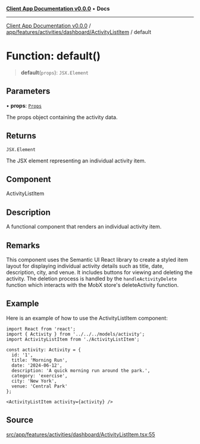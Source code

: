 [**Client App Documentation v0.0.0**](../../../../../../README.md) • **Docs**

***

[Client App Documentation v0.0.0](../../../../../../README.md) / [app/features/activities/dashboard/ActivityListItem](../README.md) / default

# Function: default()

> **default**(`props`): `JSX.Element`

## Parameters

• **props**: [`Props`](../interfaces/Props.md)

The props object containing the activity data.

## Returns

`JSX.Element`

The JSX element representing an individual activity item.

## Component

ActivityListItem

## Description

A functional component that renders an individual activity item.

## Remarks

This component uses the Semantic UI React library to create a styled item layout
for displaying individual activity details such as title, date, description, city, and venue.
It includes buttons for viewing and deleting the activity. The deletion process is handled
by the `handleActivityDelete` function which interacts with the MobX store's deleteActivity function.

## Example

Here is an example of how to use the ActivityListItem component:
```tsx
import React from 'react';
import { Activity } from '../../../models/activity';
import ActivityListItem from './ActivityListItem';

const activity: Activity = {
  id: '1',
  title: 'Morning Run',
  date: '2024-06-12',
  description: 'A quick morning run around the park.',
  category: 'exercise',
  city: 'New York',
  venue: 'Central Park'
};

<ActivityListItem activity={activity} />
```

## Source

[src/app/features/activities/dashboard/ActivityListItem.tsx:55](https://github.com/jimmykurian/Reactivities/blob/af72bfec8c51b7602f492bc9e60a71a5f447d0af/client-app/src/app/features/activities/dashboard/ActivityListItem.tsx#L55)
